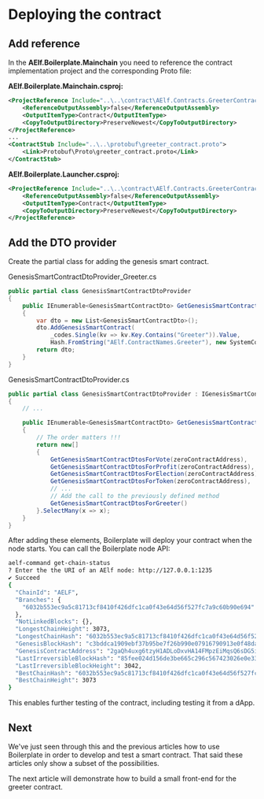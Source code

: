 # Deploying the contract


## Add reference

In the **AElf.Boilerplate.Mainchain** you need to reference the contract implementation project and the corresponding Proto file:


**AElf.Boilerplate.Mainchain.csproj:**
```xml
<ProjectReference Include="..\..\contract\AElf.Contracts.GreeterContract\AElf.Contracts.GreeterContract.csproj">
    <ReferenceOutputAssembly>false</ReferenceOutputAssembly>
    <OutputItemType>Contract</OutputItemType>
    <CopyToOutputDirectory>PreserveNewest</CopyToOutputDirectory>
</ProjectReference>
...
<ContractStub Include="..\..\protobuf\greeter_contract.proto">
    <Link>Protobuf\Proto\greeter_contract.proto</Link>
</ContractStub>

```

**AElf.Boilerplate.Launcher.csproj:**
```xml
<ProjectReference Include="..\..\contract\AElf.Contracts.GreeterContract\AElf.Contracts.GreeterContract.csproj">
    <ReferenceOutputAssembly>false</ReferenceOutputAssembly>
    <OutputItemType>Contract</OutputItemType>
    <CopyToOutputDirectory>PreserveNewest</CopyToOutputDirectory>
</ProjectReference>
```

## Add the DTO provider


Create the partial class for adding the genesis smart contract.

GenesisSmartContractDtoProvider_Greeter.cs
```csharp
public partial class GenesisSmartContractDtoProvider
{
    public IEnumerable<GenesisSmartContractDto> GetGenesisSmartContractDtosForGreeter()
    {
        var dto = new List<GenesisSmartContractDto>();
        dto.AddGenesisSmartContract(
            _codes.Single(kv => kv.Key.Contains("Greeter")).Value,
            Hash.FromString("AElf.ContractNames.Greeter"), new SystemContractDeploymentInput.Types.SystemTransactionMethodCallList());
        return dto;
    }
}
```

GenesisSmartContractDtoProvider.cs
```csharp
public partial class GenesisSmartContractDtoProvider : IGenesisSmartContractDtoProvider
{
    // ...

    public IEnumerable<GenesisSmartContractDto> GetGenesisSmartContractDtos(Address zeroContractAddress)
    {
        // The order matters !!!
        return new[]
        {
            GetGenesisSmartContractDtosForVote(zeroContractAddress),
            GetGenesisSmartContractDtosForProfit(zeroContractAddress),
            GetGenesisSmartContractDtosForElection(zeroContractAddress),
            GetGenesisSmartContractDtosForToken(zeroContractAddress),
            // ...
            // Add the call to the previously defined method
            GetGenesisSmartContractDtosForGreeter() 
        }.SelectMany(x => x);
    }
}
```

After adding these elements, Boilerplate will deploy your contract when the node starts. You can call the Boilerplate node API:

```bash
aelf-command get-chain-status
? Enter the the URI of an AElf node: http://127.0.0.1:1235
✔ Succeed
{
  "ChainId": "AELF",
  "Branches": {
    "6032b553ec9a5c81713cf8410f426dfc1ca0f43e64d56f527fc7a9c60b90e694": 3073
  },
  "NotLinkedBlocks": {},
  "LongestChainHeight": 3073,
  "LongestChainHash": "6032b553ec9a5c81713cf8410f426dfc1ca0f43e64d56f527fc7a9c60b90e694",
  "GenesisBlockHash": "c3bddca1909ebf37b95be7f26b990e07916790913e0f48da1a831b3c777d59ff",
  "GenesisContractAddress": "2gaQh4uxg6tzyH1ADLoDxvHA14FMpzEiMqsQ6sDG5iHT8cmjp8",
  "LastIrreversibleBlockHash": "85fee024d156de3be665c296c567423026e0e3369ad7dc5ee81dbb2a15dfe2f2",
  "LastIrreversibleBlockHeight": 3042,
  "BestChainHash": "6032b553ec9a5c81713cf8410f426dfc1ca0f43e64d56f527fc7a9c60b90e694",
  "BestChainHeight": 3073
}
```

This enables further testing of the contract, including testing it from a dApp.

## Next

We've just seen through this and the previous articles how to use Boilerplate in order to develop and test a smart contract. That said these articles only show a subset of the possibilities. 

The next article will demonstrate how to build a small front-end for the greeter contract.

